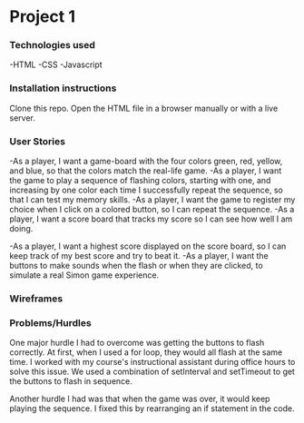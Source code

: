 # Project 1

### Technologies used

-HTML
-CSS
-Javascript

### Installation instructions

Clone this repo. Open the HTML file in a browser manually or with a live server.

### User Stories

-As a player, I want a game-board with the four colors green, red, yellow, and blue, so that the colors match the real-life game.
-As a player, I want the game to play a sequence of flashing colors, starting with one, and increasing by one color each time I successfully repeat the sequence, so that I can test my memory skills.
-As a player, I want the game to register my choice when I click on a colored button, so I can repeat the sequence.
-As a player, I want a score board that tracks my score so I can see how well I am doing.

-As a player, I want a highest score displayed on the score board, so I can keep track of my best score and try to beat it.
-As a player, I want the buttons to make sounds when the flash or when they are clicked, to simulate a real Simon game experience.

### Wireframes

### Problems/Hurdles

One major hurdle I had to overcome was getting the buttons to flash correctly. At first, when I used a for loop, they would all flash at the same time. I worked with my course's instructional assistant during office hours to solve this issue. We used a combination of setInterval and setTimeout to get the buttons to flash in sequence.

Another hurdle I had was that when the game was over, it would keep playing the sequence. I fixed this by rearranging an if statement in the code.
